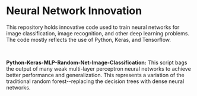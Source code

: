 # Neural Network Innovation

This repository holds innovative code used to train neural networks for image classification, image recognition, and other deep learning problems. The code mostly reflects the use of Python, Keras, and Tensorflow.

<br/>


**Python-Keras-MLP-Random-Net-Image-Classification:** This script bags the output of many weak multi-layer perceptron neural networks to achieve better performance and generalization. This represents a variation of the traditional random forest--replacing the decision trees with dense neural networks.
